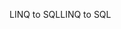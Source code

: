 <span data-ttu-id="c332a-101">LINQ to SQL</span><span class="sxs-lookup"><span data-stu-id="c332a-101">LINQ to SQL</span></span>